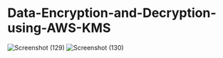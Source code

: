 # Data-Encryption-and-Decryption-using-AWS-KMS
![Screenshot (129)](https://user-images.githubusercontent.com/102234389/234323990-8165e092-fc3b-4442-9c7a-173bddf80da0.jpg)
![Screenshot (130)](https://user-images.githubusercontent.com/102234389/234324096-1500adf2-f82b-46c8-b7fc-8085d6e73a2a.png)
